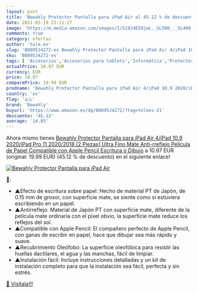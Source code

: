 ```yaml
---
layout: post
title: 'Bewahly Protector Pantalla para iPad Air al 45.12 % de descuento'
date: 2021-05-19 22:11:27
image: 'https://m.media-amazon.com/images/I/519J4E59jwL._SL500_._SL400_.jpg'
comments: true
category: ofertas
author: 'tole.es'
slug: 'B0895J4272-es Bewahly Protector Pantalla para iPad Air 4/iPad 10.9...'
sku: 'B0895J4272-es'
tags: [ 'Accesorios','Accesorios para tablets','Informática','Protectores de pantalla para tablets','apple','bewahly','ipad', ]
actualPrice: 10.97 EUR
currency: EUR
price: 10.97
comparePrice: 19.99 EUR
prodname: 'Bewahly Protector Pantalla para iPad Air 4/iPad 10.9 2020/iPad Pro 11 2020/2018 [2 Piezas]  Ultra Fino Mate Anti-rreflejo Película de Papel  Compatible con Apple Pencil  Escritura o Dibujo'
country: 'es'
flag: '🇪🇸'
brand: 'Bewahly'
buyurl: 'https://www.amazon.es/dp/B0895J4272/?tag=tolees-21'
descuento: '45.12'
average: '14.85'
---
```


Ahora mismo tienes [Bewahly Protector Pantalla para iPad Air 4/iPad 10.9 2020/iPad Pro 11 2020/2018 [2 Piezas]  Ultra Fino Mate Anti-rreflejo Película de Papel  Compatible con Apple Pencil  Escritura o Dibujo](https://www.amazon.es/dp/B0895J4272/?tag=tolees-21) a 10.97 EUR (original: 19.99 EUR) (45.12 %  de descuento) en el siguiente enlace!

[![Bewahly Protector Pantalla para iPad Air](https://m.media-amazon.com/images/I/519J4E59jwL._SL500_._SL400_.jpg)](https://www.amazon.es/dp/B0895J4272/?tag=tolees-21)

🔎:

- ▲Efecto de escritura sobre papel: Hecho de material PT de Japón, de 0.15 mm de grosor, con superficie mate, se siente como si estuviera escribiendo en un papel.
- ▲Antirreflejo: Material de Japón PT con superficie mate, diferente de la película mate ordinaria con el píxel obvio, la superficie mate reduce los reflejos del sol.
- ▲Compatible con Apple Pencil: El compañero perfecto de Apple Pencil, con ganas de escribir en papel, hace que dibujar sea más rápido y suave.
- ▲Recubrimiento Oleófobo: La superficie oleofóbica para resistir las huellas dactilares, el agua y las manchas, fácil de limpiar.
- ▲Instalación fácil: Incluye instrucciones detalladas y un kit de instalación completo para que la instalación sea fácil, perfecta y sin estrés.

[🛒 Visítala!!!](https://www.amazon.es/dp/B0895J4272/?tag=tolees-21)
